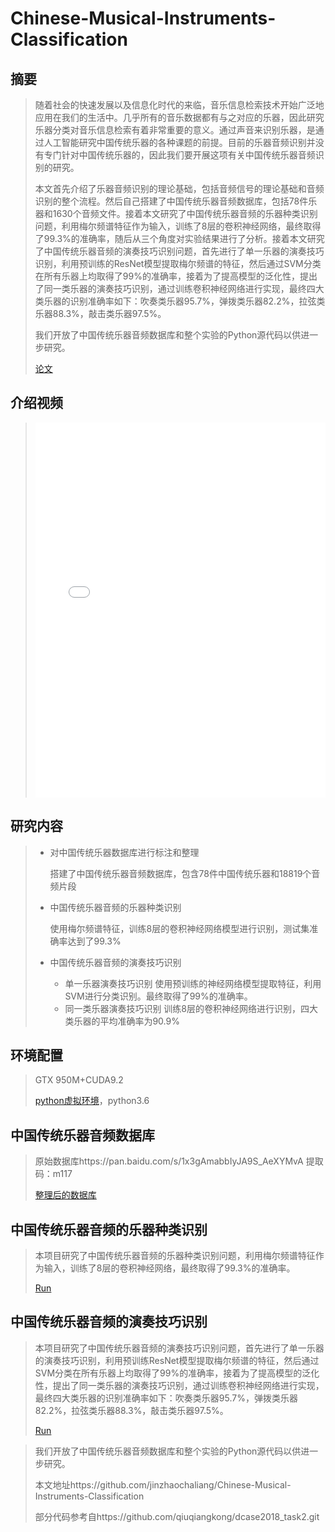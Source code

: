 # Chinese-Musical-Instruments-Classification

## 摘要

> 随着社会的快速发展以及信息化时代的来临，音乐信息检索技术开始广泛地应用在我们的生活中。几乎所有的音乐数据都有与之对应的乐器，因此研究乐器分类对音乐信息检索有着非常重要的意义。通过声音来识别乐器，是通过人工智能研究中国传统乐器的各种课题的前提。目前的乐器音频识别并没有专门针对中国传统乐器的，因此我们要开展这项有关中国传统乐器音频识别的研究。
>
> 本文首先介绍了乐器音频识别的理论基础，包括音频信号的理论基础和音频识别的整个流程。然后自己搭建了中国传统乐器音频数据库，包括78件乐器和1630个音频文件。接着本文研究了中国传统乐器音频的乐器种类识别问题，利用梅尔频谱特征作为输入，训练了8层的卷积神经网络，最终取得了99.3%的准确率，随后从三个角度对实验结果进行了分析。接着本文研究了中国传统乐器音频的演奏技巧识别问题，首先进行了单一乐器的演奏技巧识别，利用预训练的ResNet模型提取梅尔频谱的特征，然后通过SVM分类在所有乐器上均取得了99%的准确率，接着为了提高模型的泛化性，提出了同一类乐器的演奏技巧识别，通过训练卷积神经网络进行实现，最终四大类乐器的识别准确率如下：吹奏类乐器95.7%，弹拨类乐器82.2%，拉弦类乐器88.3%，敲击类乐器97.5%。
>
> 我们开放了中国传统乐器音频数据库和整个实验的Python源代码以供进一步研究。
>
> [论文](paper.pdf)

## 介绍视频

> <iframe src="//player.bilibili.com/player.html?aid=795902578&bvid=BV1PC4y1a7Yc&cid=200341022&page=1" scrolling="no" frameborder="no" width="100%" height="600"> </iframe>

## 研究内容

> * 对中国传统乐器数据库进行标注和整理
>
>   搭建了中国传统乐器音频数据库，包含78件中国传统乐器和18819个音频片段
>
> * 中国传统乐器音频的乐器种类识别
>
>   使用梅尔频谱特征，训练8层的卷积神经网络模型进行识别，测试集准确率达到了99.3%
>
> * 中国传统乐器音频的演奏技巧识别
>
>   * 单一乐器演奏技巧识别
>     使用预训练的神经网络模型提取特征，利用SVM进行分类识别。最终取得了99%的准确率。
>   * 同一类乐器演奏技巧识别
>     训练8层的卷积神经网络进行识别，四大类乐器的平均准确率为90.9%

## 环境配置

> GTX 950M+CUDA9.2
>
> [python虚拟环境](environment.yml)，python3.6

## 中国传统乐器音频数据库

> 原始数据库https://pan.baidu.com/s/1x3gAmabbIyJA9S_AeXYMvA 提取码：m117
>
> [整理后的数据库](data.xlsx)

## 中国传统乐器音频的乐器种类识别

> 本项目研究了中国传统乐器音频的乐器种类识别问题，利用梅尔频谱特征作为输入，训练了8层的卷积神经网络，最终取得了99.3%的准确率。
>
> [Run](work1)

## 中国传统乐器音频的演奏技巧识别

> 本项目研究了中国传统乐器音频的演奏技巧识别问题，首先进行了单一乐器的演奏技巧识别，利用预训练ResNet模型提取梅尔频谱的特征，然后通过SVM分类在所有乐器上均取得了99%的准确率，接着为了提高模型的泛化性，提出了同一类乐器的演奏技巧识别，通过训练卷积神经网络进行实现，最终四大类乐器的识别准确率如下：吹奏类乐器95.7%，弹拨类乐器82.2%，拉弦类乐器88.3%，敲击类乐器97.5%。
>
> [Run](work2)



> 我们开放了中国传统乐器音频数据库和整个实验的Python源代码以供进一步研究。
>
> 本文地址https://github.com/jinzhaochaliang/Chinese-Musical-Instruments-Classification
>
> 部分代码参考自https://github.com/qiuqiangkong/dcase2018_task2.git